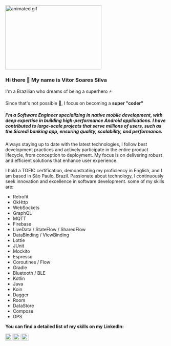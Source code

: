 
<img src="https://media.giphy.com/media/v1.Y2lkPTc5MGI3NjExNGZ2bnZ2ZnBoY2k0am5zanp5ODJ2Mzl2ZXNkbmU4dWg1NW13OWt4OCZlcD12MV9naWZzX3NlYXJjaCZjdD1n/CuuSHzuc0O166MRfjt/giphy.gif" alt="animated gif" width="300" height="200" />

### Hi there 👋 My name is Vitor Soares Silva
<p>I'm a Brazilian who dreams of being a superhero ⚡</p> <p>Since that's not possible 🤔, I focus on becoming a <b>super "coder"</b></p> <h5>I'm a Software Engineer specializing in native mobile development, with deep expertise in building high-performance Android applications. I have contributed to large-scale projects that serve millions of users, such as the Sicredi banking app, ensuring quality, scalability, and performance.</h5> <p>Always staying up to date with the latest technologies, I follow best development practices and actively participate in the entire product lifecycle, from conception to deployment. My focus is on delivering robust and efficient solutions that enhance user experience.</p> <p>I hold a TOEIC certification, demonstrating my proficiency in English, and I am based in São Paulo, Brazil. Passionate about technology, I continuously seek innovation and excellence in software development. 
some of my skills are: <br>
  
- Retrofit <br>  
- OkHttp  <br>
- WebSockets <br>
- GraphQL  <br>  
- MQTT  <br>
- Firebase<br>
- LiveData / StateFlow / SharedFlow
- DataBinding / ViewBinding
- Lottie
- JUnit
- Mockito
- Espresso
- Coroutines / Flow
- Gradle
- Bluetooth / BLE
- Kotlin <br>  
- Java <br>
- Koin<br>
- Dagger <br>  
- Room <br>
- DataStore <br>
- Compose
- GPS


  


</p> <p><b>You can find a detailed list of my skills on my LinkedIn:</b></p> <p><a target="_blank" href="https://www.linkedin.com/in/vitorsosilva/"> <img align="left" alt="LinkedIn" width="22px" src="https://upload.wikimedia.org/wikipedia/commons/thumb/f/f8/LinkedIn_icon_circle.svg/2048px-LinkedIn_icon_circle.svg.png" /> </a></p> <p><a target="_blank" href="https://www.instagram.com/vitorthemyth/"> <img align="left" alt="Instagram" width="22px" src="https://upload.wikimedia.org/wikipedia/commons/thumb/e/e7/Instagram_logo_2016.svg/2048px-Instagram_logo_2016.svg.png" /> </a></p> <p><a target="_blank" href="mailto:vitaoosp@gmail.com"> <img align="left" alt="Gmail" width="22px" src="https://www.svgrepo.com/download/217146/gmail.svg" /> </a></p>

<!--
**vdevtor/vdevtor** is a ✨ _special_ ✨ repository because its `README.md` (this file) appears on your GitHub profile.

Here are some ideas to get you started:

- 🔭 I’m currently working on ...
- 🌱 I’m currently learning ...
- 👯 I’m looking to collaborate on ...
- 🤔 I’m looking for help with ...
- 💬 Ask me about ...
- 📫 How to reach me: ...
- 😄 Pronouns: ...
- ⚡ Fun fact: ...
-->
